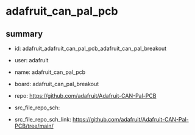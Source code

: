 # adafruit_can_pal_pcb
 
## summary 
* id: adafruit_adafruit_can_pal_pcb_adafruit_can_pal_breakout
* user: adafruit
* name: adafruit_can_pal_pcb
* board: adafruit_can_pal_breakout
* repo: https://github.com/adafruit/Adafruit-CAN-Pal-PCB



* src_file_repo_sch: 
* src_file_repo_sch_link: https://github.com/adafruit/Adafruit-CAN-Pal-PCB/tree/main/




